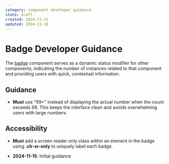 ```yaml
---
category: component developer guidance
state: draft
created: 2024-11-15
updated: 2024-11-18
---
```


# Badge Developer Guidance

The [badge](https://clarity.design/documentation/badge) component serves as a dynamic status modifier for other components, indicating the number of instances related to that component and providing users with quick, contextual information.

## Guidance

- **Must** use "99+" instead of displaying the actual number when the count exceeds 99. This keeps the interface clean and avoids overwhelming users with large numbers.

## Accessibility

- **Must** add a screen reader only class within an element in the badge using **.clr-sr-only** to uniquely label each badge.

- **2024-11-15**: Initial guidance